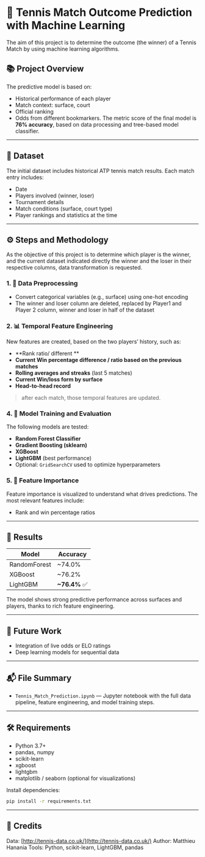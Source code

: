 # 🎾 Tennis Match Outcome Prediction with Machine Learning
The aim of this project is to determine the outcome (the winner) of a Tennis Match by using machine learning algorithms.
## 📚 Project Overview
The predictive model is based on: 
- Historical performance of each player
- Match context: surface, court
- Official ranking 
- Odds from different bookmarkers. 
The metric score of the final model is **76% accuracy**, based on data processing and tree-based model classifier.
---
## 📁 Dataset
The initial dataset includes historical ATP tennis match results. Each match entry includes:
- Date
- Players involved (winner, loser)
- Tournament details
- Match conditions (surface, court type)
- Player rankings and statistics at the time
---
## ⚙️ Steps and Methodology
As the objective of this project is to determine which player is the winner, and the current dataset indicated directly the winner and the loser in their respective columns, data transformation is requested. 
### 1. 🧼 Data Preprocessing
- Convert categorical variables (e.g., surface) using one-hot encoding
- The winner and loser column are deleted, replaced by Player1 and Player 2 column, winner and loser in half of the dataset
### 2.  📊 Temporal Feature Engineering
New features are created, based on the two players’ history, such as: 
- **Rank ratio/ different **
- **Current Win percentage difference / ratio based on the previous matches**
- **Rolling averages and streaks** (last 5 matches)
- **Current Win/loss form by surface**
- **Head-to-head record**
> after each match, those temporal features are updated.

### 4. 🤖 Model Training and Evaluation
The following models are tested:
- **Random Forest Classifier**
- **Gradient Boosting (sklearn)**
- **XGBoost**
- **LightGBM** (best performance)
- Optional: `GridSearchCV` used to optimize hyperparameters

### 5. 🧠 Feature Importance
Feature importance is visualized to understand what drives predictions. The most relevant features include: 
- Rank and win percentage ratios
---
## 🧪 Results
| Model        | Accuracy |
|--------------|----------|
| RandomForest | ~74.0%   |
| XGBoost      | ~76.2%   |
| LightGBM     | **~76.4%** ✅ |

The model shows strong predictive performance across surfaces and players, thanks to rich feature engineering.

---
## 🚀 Future Work
- Integration of live odds or ELO ratings
- Deep learning models for sequential data
---
## 📬 File Summary
- `Tennis_Match_Prediction.ipynb` — Jupyter notebook with the full data pipeline, feature engineering, and model training steps.
---
## 🛠 Requirements
- Python 3.7+
- pandas, numpy
- scikit-learn
- xgboost
- lightgbm
- matplotlib / seaborn (optional for visualizations)

Install dependencies:
```bash
pip install -r requirements.txt
```
---
## 🤝 Credits
Data: [http://tennis-data.co.uk/](http://tennis-data.co.uk/)
Author: Matthieu Hanania
Tools: Python, scikit-learn, LightGBM, pandas
